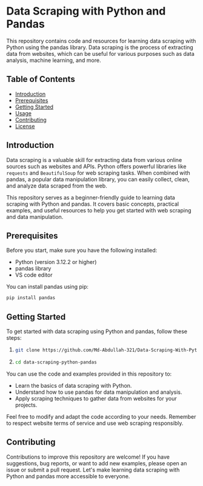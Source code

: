 # Data Scraping with Python and Pandas

This repository contains code and resources for learning data scraping with Python using the pandas library. Data scraping is the process of extracting data from websites, which can be useful for various purposes such as data analysis, machine learning, and more.

## Table of Contents

- [Introduction](#introduction)
- [Prerequisites](#prerequisites)
- [Getting Started](#getting-started)
- [Usage](#usage)
- [Contributing](#contributing)
- [License](#license)

## Introduction

Data scraping is a valuable skill for extracting data from various online sources such as websites and APIs. Python offers powerful libraries like `requests` and `BeautifulSoup` for web scraping tasks. When combined with pandas, a popular data manipulation library, you can easily collect, clean, and analyze data scraped from the web.

This repository serves as a beginner-friendly guide to learning data scraping with Python and pandas. It covers basic concepts, practical examples, and useful resources to help you get started with web scraping and data manipulation.

## Prerequisites

Before you start, make sure you have the following installed:

- Python (version 3.12.2 or higher)
- pandas library
- VS code editor

You can install pandas using pip:

```bash
pip install pandas
```

## Getting Started
To get started with data scraping using Python and pandas, follow these steps:

1. ```bash
   git clone https://github.com/Md-Abdullah-321/Data-Scraping-With-Python
   ```

2. ```bash
   cd data-scraping-python-pandas
   ````
You can use the code and examples provided in this repository to:

- Learn the basics of data scraping with Python.
- Understand how to use pandas for data manipulation and analysis.
- Apply scraping techniques to gather data from websites for your projects.

Feel free to modify and adapt the code according to your needs. Remember to respect website terms of service and use web scraping responsibly.

## Contributing

Contributions to improve this repository are welcome! If you have suggestions, bug reports, or want to add new examples, please open an issue or submit a pull request. Let's make learning data scraping with Python and pandas more accessible to everyone.

